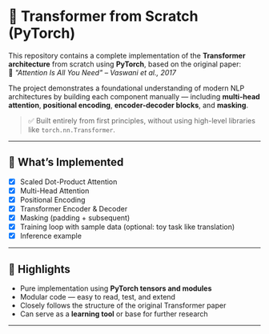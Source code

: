 # 🔁 Transformer from Scratch (PyTorch)

This repository contains a complete implementation of the **Transformer architecture** from scratch using **PyTorch**, based on the original paper:  
📄 *"Attention Is All You Need" – Vaswani et al., 2017*

The project demonstrates a foundational understanding of modern NLP architectures by building each component manually — including **multi-head attention**, **positional encoding**, **encoder-decoder blocks**, and **masking**.

> ✅ Built entirely from first principles, without using high-level libraries like `torch.nn.Transformer`.

---

## 🚀 What’s Implemented

- [x] Scaled Dot-Product Attention  
- [x] Multi-Head Attention  
- [x] Positional Encoding  
- [x] Transformer Encoder & Decoder  
- [x] Masking (padding + subsequent)  
- [x] Training loop with sample data (optional: toy task like translation)  
- [x] Inference example

---

## 🧠 Highlights

- Pure implementation using **PyTorch tensors and modules**
- Modular code — easy to read, test, and extend
- Closely follows the structure of the original Transformer paper
- Can serve as a **learning tool** or base for further research

---
